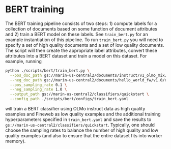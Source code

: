 # BERT training

The BERT training pipeline consists of two steps: 1) compute labels for a collection of documents based on 
some function of document attributes and 2) train a BERT model on these labels. See `train_bert.py` for an example 
instantiation of this pipeline. To run `train_bert.py` you will need to specify a set of high quality documents 
and a set of low quality documents. The script will then create the appropriate label attributes, convert these attributes into a BERT dataset and train a model on this dataset. For example, running 

```bash
python ./scripts/bert/train_bert.py \
  --pos_doc_path gs://marin-us-central2/documents/instruct/v1_olmo_mix/text \
  --neg_doc_path gs://marin-us-central2/documents/hello_world_fw/v1.0/quickstart \
  --pos_sampling_rate 0.1 \
  --neg_sampling_rate 1.0 \
  --output_path gs://marin-us-central2/classifiers/quickstart \
  --config_path ./scripts/bert/configs/train_bert.yaml
```
will train a BERT classifier using OLMo instruct data as high quality examples and Fineweb as low quality examples and 
the additional training hyperparameters specified in `train_bert.yaml` 
and save the results to `gs://marin-us-central2/classifiers/quickstart`.
Typically, one should choose the sampling rates to balance the number of high quality and low quality examples (and also 
to ensure that the entire dataset fits into worker memory).